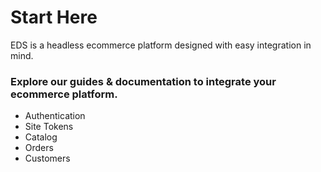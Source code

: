 # Start Here

EDS is a headless ecommerce platform designed with easy integration in mind.

### Explore our guides & documentation to integrate your ecommerce platform.

- Authentication
- Site Tokens
- Catalog
- Orders
- Customers


